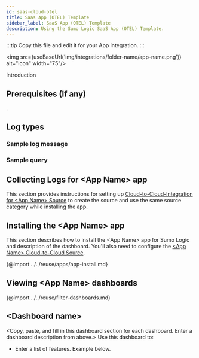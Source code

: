 ```yaml
---
id: saas-cloud-otel
title: Saas App (OTEL) Template
sidebar_label: SaaS App (OTEL) Template
description: Using the Sumo Logic SaaS App (OTEL) Template.
---
```


<head>
  <meta name="robots" content="noindex" />
</head>

:::tip
Copy this file and edit it for your App integration.
:::

<img src={useBaseUrl('img/integrations/folder-name/app-name.png')} alt="icon" width="75"/>

Introduction

## Prerequisites (If any)

<List downn the pre-requisites>.

## Log types

### Sample log message

### Sample query

## Collecting Logs for \<App Name\> app

This section provides instructions for setting up [Cloud-to-Cloud-Integration for \<App Name\> Source](/docs/send-data/hosted-collectors/cloud-to-cloud-integration-framework/\<App-Name\>-source/) to create the source and use the same source category while installing the app.

## Installing the \<App Name\> app

This section describes how to install the \<App Name\> app for Sumo Logic and description of the dashboard. You'll also need to configure the [\<App Name\> Cloud-to-Cloud Source](/docs/send-data/hosted-collectors/cloud-to-cloud-integration-framework/\<App-Name\>-source/).

{@import ../../reuse/apps/app-install.md}

## Viewing \<App Name\> dashboards

{@import ../../reuse/filter-dashboards.md}

## \<Dashboard name\>

\<Copy, paste, and fill in this dashboard section for each dashboard. Enter a dashboard description from above.\> Use this dashboard to:

* Enter a list of features. Example below.

<!--
Use this dashboard to:

* Monitor high severity threats and scan attacks.
* Review \<fill in\> for troubleshooting configuration issues.
* Understand how to fine-tune \<fill in your product name\> based on \<fill in panel names\>.

<img src='https:///Dashboard-S3-link.png' style={{border: '1px solid black'}} alt="Dashboard-name" />
-->

